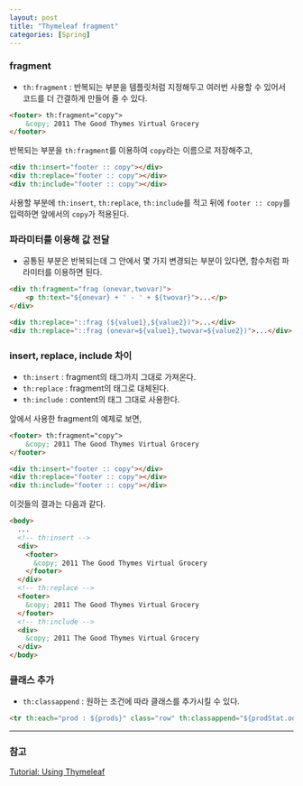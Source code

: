 ```yaml
---
layout: post
title: "Thymeleaf fragment"
categories: [Spring]
---
```


### fragment
- `th:fragment` : 반복되는 부분을 템플릿처럼 지정해두고 여러번 사용할 수 있어서 코드를 더 간결하게 만들어 줄 수 있다.

```html
<footer> th:fragment="copy">
    &copy; 2011 The Good Thymes Virtual Grocery
</footer>
```
반복되는 부분을 `th:fragment`를 이용하여 `copy`라는 이름으로 저장해주고,

```html
<div th:insert="footer :: copy"></div>
<div th:replace="footer :: copy"></div>
<div th:include="footer :: copy"></div>
```
사용할 부분에 `th:insert`, `th:replace`, `th:include`를 적고 뒤에 `footer :: copy`를 입력하면 앞에서의 `copy`가 적용된다.


### 파라미터를 이용해 값 전달
- 공통된 부분은 반복되는데 그 안에서 몇 가지 변경되는 부분이 있다면, 함수처럼 파라미터를 이용하면 된다.

```html
<div th:fragment="frag (onevar,twovar)">
    <p th:text="${onevar} + ' - ' + ${twovar}">...</p>
</div>
```

```html
<div th:replace="::frag (${value1},${value2})">...</div>
<div th:replace="::frag (onevar=${value1},twovar=${value2})">...</div>
```

### insert, replace, include 차이
- `th:insert` : fragment의 태그까지 그대로 가져온다.
- `th:replace` : fragment의 태그로 대체된다.
- `th:include` : content의 태그 그대로 사용한다.

앞에서 사용한 fragment의 예제로 보면,

```html
<footer> th:fragment="copy">
    &copy; 2011 The Good Thymes Virtual Grocery
</footer>
```

```html
<div th:insert="footer :: copy"></div>
<div th:replace="footer :: copy"></div>
<div th:include="footer :: copy"></div>
```
이것들의 결과는 다음과 같다.

```html
<body>
  ...
  <!-- th:insert -->
  <div> 
    <footer>
      &copy; 2011 The Good Thymes Virtual Grocery
    </footer>
  </div>
  <!-- th:replace -->
  <footer>
    &copy; 2011 The Good Thymes Virtual Grocery
  </footer>
  <!-- th:include -->
  <div>
    &copy; 2011 The Good Thymes Virtual Grocery
  </div>
</body>
```

### 클래스 추가
- `th:classappend` : 원하는 조건에 따라 클래스를 추가시킬 수 있다.

```html
<tr th:each="prod : ${prods}" class="row" th:classappend="${prodStat.odd}? 'odd'">
```
---
### 참고
[Tutorial: Using Thymeleaf](https://www.thymeleaf.org/doc/tutorials/3.0/usingthymeleaf.html#template-layout)